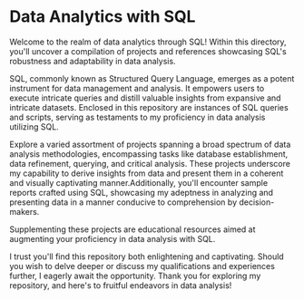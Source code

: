 # Data Analytics with SQL

Welcome to the realm of data analytics through SQL! Within this directory, you'll uncover a compilation of projects and references showcasing SQL's robustness and adaptability in data analysis.

SQL, commonly known as Structured Query Language, emerges as a potent instrument for data management and analysis. It empowers users to execute intricate queries and distill valuable insights from expansive and intricate datasets. Enclosed in this repository are instances of SQL queries and scripts, serving as testaments to my proficiency in data analysis utilizing SQL.

Explore a varied assortment of projects spanning a broad spectrum of data analysis methodologies, encompassing tasks like database establishment, data refinement, querying, and critical analysis. These projects underscore my capability to derive insights from data and present them in a coherent and visually captivating manner.Additionally, you'll encounter sample reports crafted using SQL, showcasing my adeptness in analyzing and presenting data in a manner conducive to comprehension by decision-makers.

Supplementing these projects are educational resources aimed at augmenting your proficiency in data analysis with SQL.

I trust you'll find this repository both enlightening and captivating. Should you wish to delve deeper or discuss my qualifications and experiences further, I eagerly await the opportunity. 
Thank you for exploring my repository, and here's to fruitful endeavors in data analysis!
